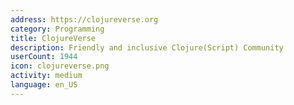 ```yaml
---
address: https://clojureverse.org
category: Programming
title: ClojureVerse
description: Friendly and inclusive Clojure(Script) Community
userCount: 1944
icon: clojureverse.png
activity: medium
language: en_US
---
```

